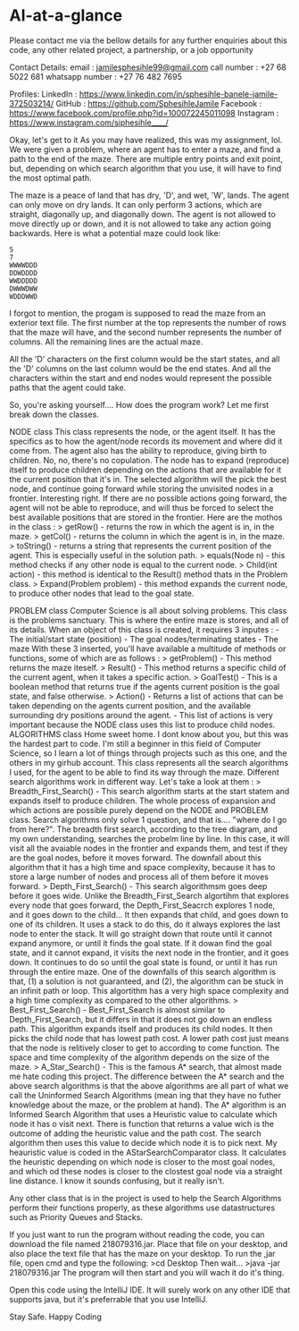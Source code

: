 # AI-at-a-glance

Please contact me via the bellow details for any further enquiries about this code, any other related project, a partnership, or a job opportunity

Contact Details:
	email           : jamilesphesihle99@gmail.com
	call number     : +27 68 5022 681
	whatsapp number : +27 76 482 7695

Profiles:
	LinkedIn  : https://www.linkedin.com/in/sphesihle-banele-jamile-372503214/
	GitHub    : https://github.com/SphesihleJamile
	Facebook  : https://www.facebook.com/profile.php?id=100072245011098
	Instagram : https://www.instagram.com/siphesihle____/
  
Okay, let's get to it
As you may have realized, this was my assignment, lol.
We were given a problem, where an agent has to enter a maze, and find a path to the end of the maze. There are multiple entry points and exit point, but, depending on which
  search algorithm that you use, it will have to find the most optimal path.
  
  The maze is a peace of land that has dry, 'D', and wet, 'W', lands. The agent can only move on dry lands. It can only perform 3 actions, which are straight, diagonally up,
  and diagonally down. The agent is not allowed to move directly up or down, and it is not allowed to take any action going backwards.
  Here is what a potential maze could look like:
    
    5
    7
    WWWWDDD
    DDWDDDD
    WWDDDDD
    DWWWDWW
    WDDDWWD
   
   I forgot to mention, the progam is supposed to read  the maze from an exterior text file. The first number at the top represents the number of rows that the maze will have, 
   and the second number represents the number of columns.
   All the remaining lines are the actual maze.
   
   All the 'D' characters on the first column would be the start states, and all the 'D' columns on the last column would be the end states. And all the characters within the 
   start and end nodes would represent the possible paths that the agent could take.
   
   So, you're asking yourself.... How does the program work? Let me first break down the classes.
   
NODE class
    This class represents the node, or the agent itself. It has the specifics as to how the agent/node records its movement and where did it come from. The agent also has the ability
    to reproduce, giving birth to children. No, no, there's no copulation. The node has to expand (reproduce) itself to produce children depending on the actions that are available for
    it the current position that it's in. The selected algorithm will the pick the best node, and continue going forward while storing the unvisited nodes in a frontier.
    Interesting right.
    If there are no possible actions going forward, the agent will not be able to reproduce, and will thus be forced to select the best available positions that are stored in the frontier.
    Here are the mothos in the class :
      > getRow()                - returns the row in which the agent is in, in the maze.
      > getCol()                - returns the column in which the agent is in, in the maze.
      > toString()              - returns a string that represents the current position of the agent. This is especially useful in the solution path.
      > equals(Node n)          - this method checks if any other node is equal to the current node.
      > Child(int action)       - this method is identical to the Result() method thats in the Problem class.
      > Expand(Problem problem) - this method expands the current node, to produce other nodes that lead to the goal state.
 
PROBLEM class
    Computer Science is all about solving problems. This class is the problems sanctuary. This is where the entire maze is stores, and all of its details. 
    When an object of this class is created, it requires 3 inputes :
      - The initial/start state (position)
      - The goal nodes/terminating states
      - The maze
    With these 3 inserted, you'll have available a multitude of methods or functions, some of which are as follows :
      > getProblem() - This method returns the maze iteself.
      > Result()     - This method returns a specific child of the current agent, when it takes a specific action.
      > GoalTest()   - This is a boolean method that returns true if the agents current position is the goal state, and false otherwise.
      > Action()     - Returns a list of actions that can be taken depending on the agents current position, and the available surrounding dry positions around the agent.
                     - This list of actions is very important because the NODE class uses this list to produce child nodes.
ALGORITHMS class
    Home sweet home. I dont know about you, but this was the hardest part to code. I'm still a beginner in this field of Computer Science, so I learn a lot of things through projects
    such as this one, and the others in my girhub account.
    This class represents all the search algorithms I used, for the agent to be able to find its way through the maze. Different search algorithms work in different way.
    Let's take a look at them :
      > Breadth_First_Search()   - This search algorithm starts at the start statem and expands itself to produce children. The whole process of expansion and which actions are possible
                  purely depend on the NODE and PROBLEM class. Search algorithms only solve 1 question, and that is.... "where do I go from here?".
                  The breadth first search, according to the tree diagram, and my own understanding, searches the probelm line by line. In this case, it will visit all the avaiable nodes 
                  in the frontier and expands them, and test if they are the goal nodes, before it moves forward. 
                  The downfall about this algorithm that it has a high time and space complexity, because it has to store a large number of nodes and process all of them before it moves forward.
      > Depth_First_Search()     - This search algorithmsm goes deep before it goes wide. Unlike the Breadth_First_Search algortihm that explores every node that goes forward, the Depth_First_Seacrch
                  explores 1 node, and it goes down to the child... It then expands that child, and goes down to one of its children. It uses a stack to do this, do it always explores the last node to
                  enter the stack. It will go straight down that route until it cannot expand anymore, or until it finds the goal state. If it dowan find the goal state, and it cannot expand, it visits
                  the next node in the frontier, and it goes down. It continues to do so until the goal state is found, or until it has run through the entire maze.
                  One of the downfalls of this search algorithm is that, (1) a solution is not guaranteed, and (2), the algorithm can be stuck in an infinit path or loop.
                  This algortithm has a very high space complexity and a high time complexity as compared to the other algorithms.
      > Best_First_Search()       - Best_First_Search is almost similar to Depth_First_Search, but it differs in that it does not go down an endless path. This algorithm expands itself
                  and produces its child nodes. It then picks the child node that has lowest path cost. A lower path cost just means that the node is relitively closer to get to according to come function.
                  The space and time complexity of the algorithm depends on the size of the maze.
      > A_Star_Search()           - This is the famous A* search, that almost made me hate coding this project. The difference between the A* search and the above search algorithms is that
                  the above algorithms are all part of what we call the Uninformed Search Algorithms (mean ing that they have no futher knowledge about the maze, or the problem at hand).
                  The A* algorithm is an Informed Search Algorithm that uses a Heuristic value to calculate which node it has o visit next. There is function that returns a value wich is the outcome of adding
                  the heuristic value and the path cost. The search algorithm then uses this value to decide which node it is to pick next.
                  My heauristic value is coded in the AStarSearchComparator class. It calculates the heuristic depending on which node is closer to the most goal nodes, and which od these nodes is closer
                  to the clostest goal node via a straight line distance. I know it sounds confusing, but it really isn't.
                  
Any other class that is in the project is used to help the Search Algorithms perform their functions properly, as these algorithms use datastructures such as Priority Queues and Stacks.

If you just want to run the program without reading the code, you can download the file named 218079316.jar. Place that file on your desktop, and also place the text file that has the maze on your desktop.
To run the ,jar file, open cmd and type the following:
    >cd Desktop
          Then wait...
    >java -jar 218079316.jar
          The program will then start and you will wach it do it's thing.
    
  
Open this code using the IntelliJ IDE. It will surely work on any other IDE that supports java, but it's preferrable that you use IntelliJ.

Stay Safe.
Happy Coding
  
